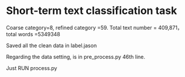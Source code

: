 # Short-term text classification task

Coarse category=8, refined category =59. Total text number = 409,871，total words =5349348

Saved all the clean data in label.jason

Regarding the data setting, is in pre_process.py 46th line.

Just RUN process.py
